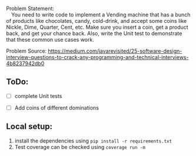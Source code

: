 </strong>Problem Statement</strong>:         
    &emsp;You need to write code to implement a Vending machine that
    has a bunch of products like chocolates, candy, cold-drink, and accept some
    coins like Nickle, Dime, Quarter, Cent, etc. Make sure you insert a coin,
    get a product back, and get your chance back. Also, write the Unit test to
    demonstrate that these common use cases work.

Problem Source: https://medium.com/javarevisited/25-software-design-interview-questions-to-crack-any-programming-and-technical-interviews-4b8237942db0


## ToDo:
- [ ] complete Unit tests
- [ ] Add coins of different dominations

       
## Local setup:
1. install the dependencies using `pip install -r requirements.txt`
2. Test coverage can be checked using `coverage run -m`